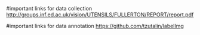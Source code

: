 #important links for data collection
http://groups.inf.ed.ac.uk/vision/UTENSILS/FULLERTON/REPORT/report.pdf


#important links for data annotation
https://github.com/tzutalin/labelImg



